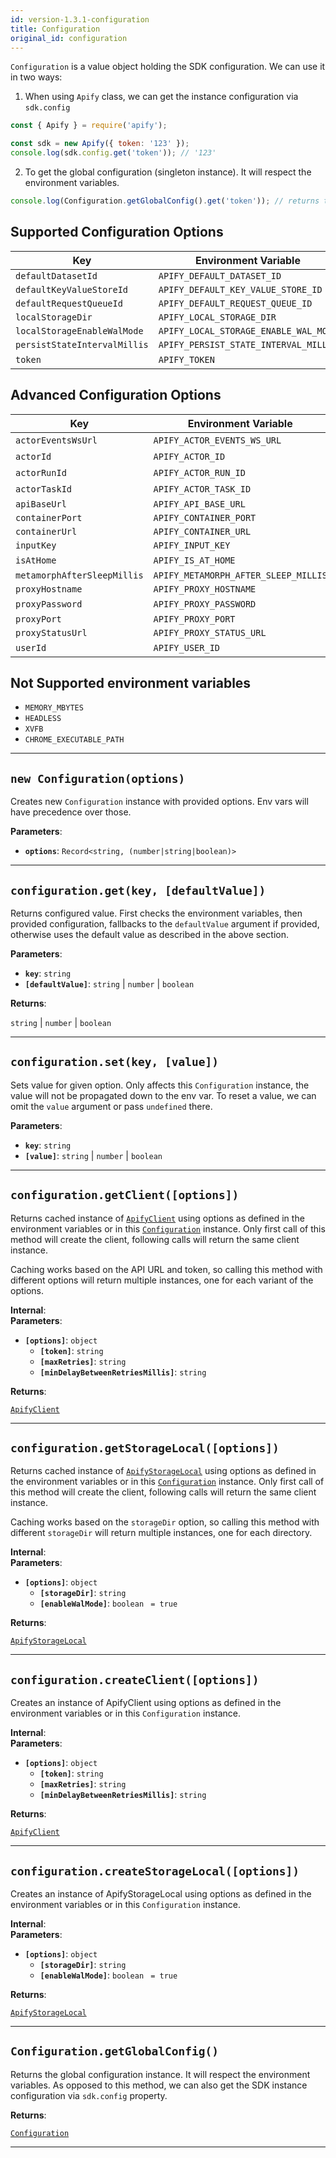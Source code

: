 ```yaml
---
id: version-1.3.1-configuration
title: Configuration
original_id: configuration
---
```


<a name="configuration"></a>

`Configuration` is a value object holding the SDK configuration. We can use it in two ways:

1. When using `Apify` class, we can get the instance configuration via `sdk.config`

```js
const { Apify } = require('apify');

const sdk = new Apify({ token: '123' });
console.log(sdk.config.get('token')); // '123'
```

2. To get the global configuration (singleton instance). It will respect the environment variables.

```js
console.log(Configuration.getGlobalConfig().get('token')); // returns the token from APIFY_TOKEN env var
```

## Supported Configuration Options

| Key                          | Environment Variable                  | Default Value       |
| ---------------------------- | ------------------------------------- | ------------------- |
| `defaultDatasetId`           | `APIFY_DEFAULT_DATASET_ID`            | `'default'`         |
| `defaultKeyValueStoreId`     | `APIFY_DEFAULT_KEY_VALUE_STORE_ID`    | `'default'`         |
| `defaultRequestQueueId`      | `APIFY_DEFAULT_REQUEST_QUEUE_ID`      | `'default'`         |
| `localStorageDir`            | `APIFY_LOCAL_STORAGE_DIR`             | `'./apify_storage'` |
| `localStorageEnableWalMode`  | `APIFY_LOCAL_STORAGE_ENABLE_WAL_MODE` | `true`              |
| `persistStateIntervalMillis` | `APIFY_PERSIST_STATE_INTERVAL_MILLIS` | `60e3`              |
| `token`                      | `APIFY_TOKEN`                         | -                   |

## Advanced Configuration Options

| Key                         | Environment Variable                 | Default Value              |
| --------------------------- | ------------------------------------ | -------------------------- |
| `actorEventsWsUrl`          | `APIFY_ACTOR_EVENTS_WS_URL`          | -                          |
| `actorId`                   | `APIFY_ACTOR_ID`                     | -                          |
| `actorRunId`                | `APIFY_ACTOR_RUN_ID`                 | -                          |
| `actorTaskId`               | `APIFY_ACTOR_TASK_ID`                | -                          |
| `apiBaseUrl`                | `APIFY_API_BASE_URL`                 | `'https://api.apify.com'`  |
| `containerPort`             | `APIFY_CONTAINER_PORT`               | `4321`                     |
| `containerUrl`              | `APIFY_CONTAINER_URL`                | `'http://localhost:4321'`  |
| `inputKey`                  | `APIFY_INPUT_KEY`                    | `'INPUT'`                  |
| `isAtHome`                  | `APIFY_IS_AT_HOME`                   | -                          |
| `metamorphAfterSleepMillis` | `APIFY_METAMORPH_AFTER_SLEEP_MILLIS` | `300e3`                    |
| `proxyHostname`             | `APIFY_PROXY_HOSTNAME`               | `'proxy.apify.com'`        |
| `proxyPassword`             | `APIFY_PROXY_PASSWORD`               | -                          |
| `proxyPort`                 | `APIFY_PROXY_PORT`                   | `8000`                     |
| `proxyStatusUrl`            | `APIFY_PROXY_STATUS_URL`             | `'http://proxy.apify.com'` |
| `userId`                    | `APIFY_USER_ID`                      | -                          |

## Not Supported environment variables

-   `MEMORY_MBYTES`
-   `HEADLESS`
-   `XVFB`
-   `CHROME_EXECUTABLE_PATH`

---

<a name="exports.configuration"></a>

## `new Configuration(options)`

Creates new `Configuration` instance with provided options. Env vars will have precedence over those.

**Parameters**:

-   **`options`**: `Record<string, (number|string|boolean)>`

---

<a name="get"></a>

## `configuration.get(key, [defaultValue])`

Returns configured value. First checks the environment variables, then provided configuration, fallbacks to the `defaultValue` argument if provided,
otherwise uses the default value as described in the above section.

**Parameters**:

-   **`key`**: `string`
-   **`[defaultValue]`**: `string` | `number` | `boolean`

**Returns**:

`string` \| `number` \| `boolean`

---

<a name="set"></a>

## `configuration.set(key, [value])`

Sets value for given option. Only affects this `Configuration` instance, the value will not be propagated down to the env var. To reset a value, we
can omit the `value` argument or pass `undefined` there.

**Parameters**:

-   **`key`**: `string`
-   **`[value]`**: `string` | `number` | `boolean`

---

<a name="getclient"></a>

## `configuration.getClient([options])`

Returns cached instance of [`ApifyClient`](../api/apify) using options as defined in the environment variables or in this
[`Configuration`](../api/configuration) instance. Only first call of this method will create the client, following calls will return the same client
instance.

Caching works based on the API URL and token, so calling this method with different options will return multiple instances, one for each variant of
the options.

**Internal**:  
**Parameters**:

-   **`[options]`**: `object`
    -   **`[token]`**: `string`
    -   **`[maxRetries]`**: `string`
    -   **`[minDelayBetweenRetriesMillis]`**: `string`

**Returns**:

[`ApifyClient`](../api/apify)

---

<a name="getstoragelocal"></a>

## `configuration.getStorageLocal([options])`

Returns cached instance of [`ApifyStorageLocal`](../api/apify) using options as defined in the environment variables or in this
[`Configuration`](../api/configuration) instance. Only first call of this method will create the client, following calls will return the same client
instance.

Caching works based on the `storageDir` option, so calling this method with different `storageDir` will return multiple instances, one for each
directory.

**Internal**:  
**Parameters**:

-   **`[options]`**: `object`
    -   **`[storageDir]`**: `string`
    -   **`[enableWalMode]`**: `boolean` <code> = true</code>

**Returns**:

[`ApifyStorageLocal`](../api/apify)

---

<a name="createclient"></a>

## `configuration.createClient([options])`

Creates an instance of ApifyClient using options as defined in the environment variables or in this `Configuration` instance.

**Internal**:  
**Parameters**:

-   **`[options]`**: `object`
    -   **`[token]`**: `string`
    -   **`[maxRetries]`**: `string`
    -   **`[minDelayBetweenRetriesMillis]`**: `string`

**Returns**:

[`ApifyClient`](../api/apify)

---

<a name="createstoragelocal"></a>

## `configuration.createStorageLocal([options])`

Creates an instance of ApifyStorageLocal using options as defined in the environment variables or in this `Configuration` instance.

**Internal**:  
**Parameters**:

-   **`[options]`**: `object`
    -   **`[storageDir]`**: `string`
    -   **`[enableWalMode]`**: `boolean` <code> = true</code>

**Returns**:

[`ApifyStorageLocal`](../api/apify)

---

<a name="getglobalconfig"></a>

## `Configuration.getGlobalConfig()`

Returns the global configuration instance. It will respect the environment variables. As opposed to this method, we can also get the SDK instance
configuration via `sdk.config` property.

**Returns**:

[`Configuration`](../api/configuration)

---
